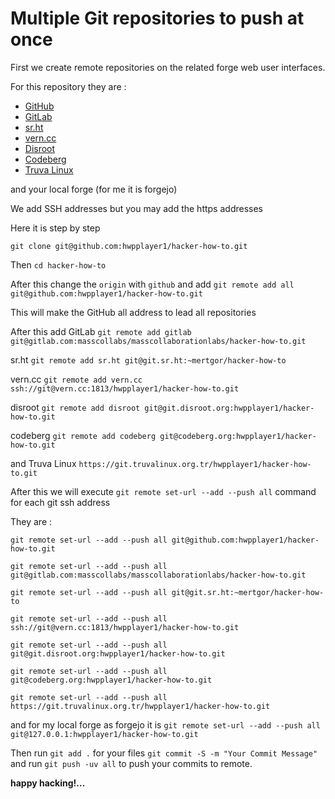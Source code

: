 # Multiple Git repositories to push at once

First we create remote repositories on the related forge web user interfaces.

For this repository they are :

* [GitHub](https://github.com/hwpplayer1/hacker-how-to)
* [GitLab](https://gitlab.com/masscollabs/masscollaborationlabs/hacker-how-to)
* [sr.ht](https://git.sr.ht/~mertgor/hacker-how-to)
* [vern.cc](https://git.vern.cc/hwpplayer1/hacker-how-to)
* [Disroot](https://git.disroot.org/hwpplayer1/hacker-how-to)
* [Codeberg](https://codeberg.org/hwpplayer1/hacker-how-to)
* [Truva Linux](https://git.truvalinux.org.tr/hwpplayer1/hacker-how-to)

and your local forge (for me it is forgejo)

We add SSH addresses but you may add the https addresses

Here it is step by step 

```git clone git@github.com:hwpplayer1/hacker-how-to.git```

Then ```cd hacker-how-to```

After this change the ```origin``` with ```github``` and add ```git remote add all git@github.com:hwpplayer1/hacker-how-to.git```

This will make the GitHub all address to lead all repositories

After this add GitLab ```git remote add gitlab git@gitlab.com:masscollabs/masscollaborationlabs/hacker-how-to.git```

sr.ht ```git remote add sr.ht git@git.sr.ht:~mertgor/hacker-how-to```

vern.cc ```git remote add vern.cc ssh://git@vern.cc:1813/hwpplayer1/hacker-how-to.git```

disroot ```git remote add disroot git@git.disroot.org:hwpplayer1/hacker-how-to.git```

codeberg ```git remote add codeberg git@codeberg.org:hwpplayer1/hacker-how-to.git```

and Truva Linux ```https://git.truvalinux.org.tr/hwpplayer1/hacker-how-to.git```

After this we will execute ```git remote set-url --add --push all``` command for each git ssh address

They are :

```git remote set-url --add --push all git@github.com:hwpplayer1/hacker-how-to.git```

```git remote set-url --add --push all git@gitlab.com:masscollabs/masscollaborationlabs/hacker-how-to.git```

```git remote set-url --add --push all git@git.sr.ht:~mertgor/hacker-how-to```

```git remote set-url --add --push all ssh://git@vern.cc:1813/hwpplayer1/hacker-how-to.git```

```git remote set-url --add --push all git@git.disroot.org:hwpplayer1/hacker-how-to.git```

```git remote set-url --add --push all git@codeberg.org:hwpplayer1/hacker-how-to.git```

```git remote set-url --add --push all https://git.truvalinux.org.tr/hwpplayer1/hacker-how-to.git```

and for my local forge as forgejo it is ```git remote set-url --add --push all git@127.0.0.1:hwpplayer1/hacker-how-to.git```

Then run ```git add .``` for your files ```git commit -S -m "Your Commit Message"``` and run ```git push -uv all``` to push your commits to remote.

**happy hacking!...**
